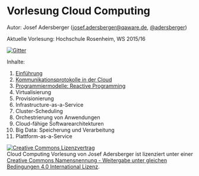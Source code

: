﻿Vorlesung Cloud Computing
==============================================================================
Autor: Josef Adersberger (josef.adersberger@qaware.de, [@adersberger](https://twitter.com/adersberger))

Aktuelle Vorlesung: Hochschule Rosenheim, WS 2015/16

[![Gitter](https://badges.gitter.im/Join%20Chat.svg)](https://gitter.im/adersberger/cloudcomputing?utm_source=badge&utm_medium=badge&utm_campaign=pr-badge)

Inhalte:
 1. [Einführung](00-einfuehrung)
 2. [Kommunikationsprotokolle in der Cloud](01-kommunikation)
 3. [Programmiermodelle: Reactive Programming](02-programmiermodelle)
 4. Virtualisierung
 5. Provisionierung
 6. Infrastructure-as-a-Service
 7. Cluster-Scheduling
 8. Orchestrierung von Anwendungen
 9. Cloud-fähige Softwarearchitekturen
 10. Big Data: Speicherung und Verarbeitung
 11. Plattform-as-a-Service

<a rel="license" href="http://creativecommons.org/licenses/by-sa/4.0/"><img alt="Creative Commons Lizenzvertrag" style="border-width:0" src="https://i.creativecommons.org/l/by-sa/4.0/88x31.png" /></a><br /><span xmlns:dct="http://purl.org/dc/terms/" href="http://purl.org/dc/dcmitype/Text" property="dct:title" rel="dct:type">Cloud Computing Vorlesung</span> von <span xmlns:cc="http://creativecommons.org/ns#" property="cc:attributionName">Josef Adersberger</span> ist lizenziert unter einer <a rel="license" href="http://creativecommons.org/licenses/by-sa/4.0/">Creative Commons Namensnennung - Weitergabe unter gleichen Bedingungen 4.0 International Lizenz</a>.
